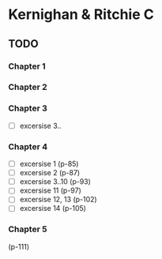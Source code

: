 # Kernighan & Ritchie C 

## TODO
### Chapter 1
### Chapter 2

### Chapter 3
- [ ] excersise 3..

### Chapter 4
- [ ] excersise 1 (p-85)
- [ ] excersise 2 (p-87)
- [ ] excersise 3..10 (p-93)
- [ ] excersise 11 (p-97)
- [ ] excersise 12, 13 (p-102)
- [ ] excersise 14 (p-105)

### Chapter 5
(p-111)

